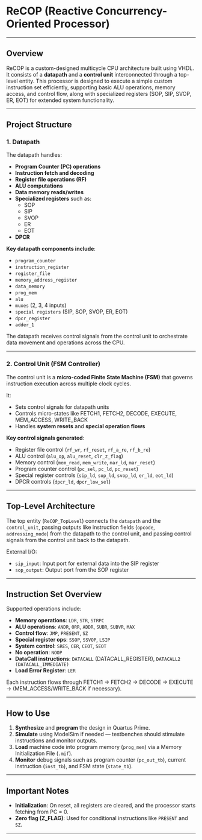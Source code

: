# ReCOP (Reactive Concurrency-Oriented Processor)

---

## Overview
ReCOP is a custom-designed multicycle CPU architecture built using VHDL. It consists of a **datapath** and a **control unit** interconnected through a top-level entity. This processor is designed to execute a simple custom instruction set efficiently, supporting basic ALU operations, memory access, and control flow, along with specialized registers (SOP, SIP, SVOP, ER, EOT) for extended system functionality.

---

## Project Structure

### 1. **Datapath**
The datapath handles:
- **Program Counter (PC) operations**
- **Instruction fetch and decoding**
- **Register file operations (RF)**
- **ALU computations**
- **Data memory reads/writes**
- **Specialized registers** such as:
  - SOP
  - SIP
  - SVOP
  - ER 
  - EOT
- **DPCR**

**Key datapath components include**:
- `program_counter`
- `instruction_register`
- `register_file`
- `memory_address_register`
- `data_memory`
- `prog_mem`
- `alu`
- `muxes` (2, 3, 4 inputs)
- `special registers` (SIP, SOP, SVOP, ER, EOT)
- `dpcr_register`
- `adder_1`

The datapath receives control signals from the control unit to orchestrate data movement and operations across the CPU.

---

### 2. **Control Unit (FSM Controller)**
The control unit is a **micro-coded Finite State Machine (FSM)** that governs instruction execution across multiple clock cycles.

It:
- Sets control signals for datapath units
- Controls micro-states like FETCH1, FETCH2, DECODE, EXECUTE, MEM_ACCESS, WRITE_BACK
- Handles **system resets** and **special operation flows**

**Key control signals generated**:
- Register file control (`rf_wr`, `rf_reset`, `rf_a_re`, `rf_b_re`)
- ALU control (`alu_op`, `alu_reset`, `clr_z_flag`)
- Memory control (`mem_read`, `mem_write`, `mar_ld`, `mar_reset`)
- Program counter control (`pc_sel`, `pc_ld`, `pc_reset`)
- Special register controls (`sip_ld`, `sop_ld`, `svop_ld`, `er_ld`, `eot_ld`)
- DPCR controls (`dpcr_ld`, `dpcr_low_sel`)

---

## Top-Level Architecture

The top entity (`ReCOP_TopLevel`) connects the `datapath` and the `control_unit`, passing outputs like instruction fields (`opcode`, `addressing_mode`) from the datapath to the control unit, and passing control signals from the control unit back to the datapath.

External I/O:
- `sip_input`: Input port for external data into the SIP register
- `sop_output`: Output port from the SOP register

---

## Instruction Set Overview

Supported operations include:
- **Memory operations**: `LDR`, `STR`, `STRPC`
- **ALU operations**: `ANDR`, `ORR`, `ADDR`, `SUBR`, `SUBVR`, `MAX`
- **Control flow**: `JMP`, `PRESENT`, `SZ`
- **Special register ops**: `SSOP`, `SSVOP`, `LSIP`
- **System control**: `SRES`, `CER`, `CEOT`, `SEOT`
- **No operation**: `NOOP`
- **DataCall instructions**: `DATACALL` (DATACALL_REGISTER), `DATACALL2 (DATACALL_IMMEDIATE)`
- **Load Error Register**: `LER`

Each instruction flows through FETCH1 -> FETCH2 → DECODE → EXECUTE → (MEM_ACCESS/WRITE_BACK if necessary).

---

## How to Use

1. **Synthesize** and **program** the design in Quartus Prime.
2. **Simulate** using ModelSim if needed — testbenches should stimulate instructions and monitor outputs.
3. **Load** machine code into program memory (`prog_mem`) via a Memory Initialization File (`.mif`).
4. **Monitor** debug signals such as program counter (`pc_out_tb`), current instruction (`inst_tb`), and FSM state (`state_tb`).

---

## Important Notes
- **Initialization**: On reset, all registers are cleared, and the processor starts fetching from PC = 0.
- **Zero flag (Z_FLAG)**: Used for conditional instructions like `PRESENT` and `SZ`.

---
